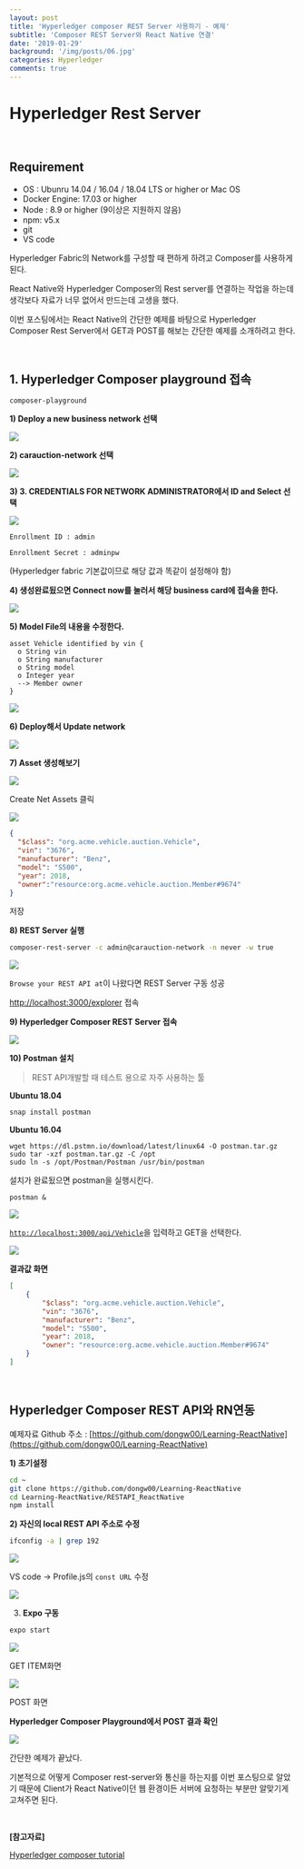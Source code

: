 ```yaml
---
layout: post
title: 'Hyperledger composer REST Server 사용하기 - 예제'
subtitle: 'Composer REST Server와 React Native 연결'
date: '2019-01-29'
background: '/img/posts/06.jpg'
categories: Hyperledger
comments: true
---
```


# Hyperledger Rest Server

<br />

## Requirement

- OS : Ubunru 14.04 / 16.04 / 18.04 LTS or higher or Mac OS
- Docker Engine: 17.03 or higher
- Node : 8.9 or higher (9이상은 지원하지 않음)
- npm: v5.x
- git
- VS code

Hyperledger Fabric의 Network를 구성할 때 편하게 하려고 Composer를 사용하게된다.

React Native와 Hyperledger Composer의 Rest server를 연결하는 작업을 하는데 생각보다 자료가 너무 없어서 만드는데 고생을 했다.

이번 포스팅에서는 React Native의 간단한 예제를 바탕으로 Hyperledger Composer Rest Server에서 GET과 POST를 해보는 간단한 예제를 소개하려고 한다.

<br />

## 1. Hyperledger Composer playground 접속

    composer-playground

**1) Deploy a new business network 선택**

![](/img/02/02-01.png)

**2) carauction-network 선택**

![](/img/02/02-02.png)

**3) 3. CREDENTIALS FOR NETWORK ADMINISTRATOR에서 ID and Select 선택**

![](/img/02/02-03.png)

```text
Enrollment ID : admin

Enrollment Secret : adminpw
```

(Hyperledger fabric 기본값이므로 해당 값과 똑같이 설정해야 함)

**4) 생성완료됬으면 Connect now를 눌러서 해당 business card에 접속을 한다.**

![](/img/02/02-04.png)

**5) Model File의 내용을 수정한다.**

```text
asset Vehicle identified by vin {
  o String vin
  o String manufacturer
  o String model
  o Integer year
  --> Member owner
}
```

![](/img/02/02-05.png)

**6) Deploy해서 Update network**

![](/img/02/02-06.png)

**7) Asset 생성해보기**

![](/img/02/02-07.png)

Create Net Assets 클릭

![](/img/02/02-08.png)

```json
{
  "$class": "org.acme.vehicle.auction.Vehicle",
  "vin": "3676",
  "manufacturer": "Benz",
  "model": "S500",
  "year": 2018,
  "owner":"resource:org.acme.vehicle.auction.Member#9674"
}
```

저장

**8) REST Server 실행**

```bash
composer-rest-server -c admin@carauction-network -n never -w true
```

![](/img/02/02-09.png)

`Browse your REST API at`이 나왔다면 REST Server 구동 성공

[http://localhost:3000/explorer](http://localhost:3000/explorer) 접속

**9) Hyperledger Composer REST Server 접속**

![](/img/02/02-10.png)

**10) Postman 설치**

> REST API개발할 때 테스트 용으로 자주 사용하는 툴

**Ubuntu 18.04**

```bash
snap install postman
```

**Ubuntu 16.04**

    wget https://dl.pstmn.io/download/latest/linux64 -O postman.tar.gz
    sudo tar -xzf postman.tar.gz -C /opt
    sudo ln -s /opt/Postman/Postman /usr/bin/postman

설치가 완료됬으면 postman을 실행시킨다.

    postman &

![](/img/02/02-11.png)

[`http://localhost:3000/api/Vehicle`](http://localhost:3000/api/Vehicle)을 입력하고 GET을 선택한다.

![](/img/02/02-12.png)

**결과값 화면**

```json
[
    {
        "$class": "org.acme.vehicle.auction.Vehicle",
        "vin": "3676",
        "manufacturer": "Benz",
        "model": "S500",
        "year": 2018,
        "owner": "resource:org.acme.vehicle.auction.Member#9674"
    }
]
```

<br />

## Hyperledger Composer REST API와 RN연동

예제자료 Github 주소 : [https://github.com/dongw00/Learning-ReactNative](https://github.com/dongw00/Learning-ReactNative)

**1) 초기설정**

```bash
cd ~
git clone https://github.com/dongw00/Learning-ReactNative
cd Learning-ReactNative/RESTAPI_ReactNative
npm install
```

**2) 자신의 local REST API 주소로 수정**

```bash
ifconfig -a | grep 192
```

![](/img/02/02-13.png)

VS code → Profile.js의 `const URL` 수정

![](/img/02/02-14.png)

3) **Expo 구동**

```bash
expo start
```

![](/img/02/02-15.png)

GET ITEM화면

![](/img/02/02-16.png)

POST 화면

**Hyperledger Composer Playground에서 POST 결과 확인**

![](/img/02/02-17.png)


간단한 예제가 끝났다.

기본적으로 어떻게 Composer rest-server와 통신을 하는지를 이번 포스팅으로 알았기 때문에 Client가 React Native이던 웹 환경이든 서버에 요청하는 부분만 알맞기게 고쳐주면 된다.

<br />

**[참고자료]**

[Hyperledger composer tutorial](https://hyperledger.github.io/composer/latest/introduction/introduction)
